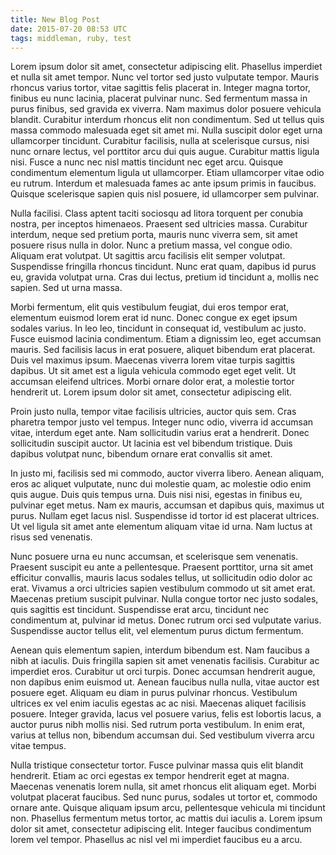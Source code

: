 ```yaml
---
title: New Blog Post
date: 2015-07-20 08:53 UTC
tags: middleman, ruby, test
---
```


Lorem ipsum dolor sit amet, consectetur adipiscing elit. Phasellus imperdiet et nulla sit amet tempor. Nunc vel tortor sed justo vulputate tempor. Mauris rhoncus varius tortor, vitae sagittis felis placerat in. Integer magna tortor, finibus eu nunc lacinia, placerat pulvinar nunc. Sed fermentum massa in purus finibus, sed gravida ex viverra. Nam maximus dolor posuere vehicula blandit. Curabitur interdum rhoncus elit non condimentum. Sed ut tellus quis massa commodo malesuada eget sit amet mi. Nulla suscipit dolor eget urna ullamcorper tincidunt. Curabitur facilisis, nulla at scelerisque cursus, nisi nunc ornare lectus, vel porttitor arcu dui quis augue. Curabitur mattis ligula nisi. Fusce a nunc nec nisl mattis tincidunt nec eget arcu. Quisque condimentum elementum ligula ut ullamcorper. Etiam ullamcorper vitae odio eu rutrum. Interdum et malesuada fames ac ante ipsum primis in faucibus. Quisque scelerisque sapien quis nisl posuere, id ullamcorper sem pulvinar.

Nulla facilisi. Class aptent taciti sociosqu ad litora torquent per conubia nostra, per inceptos himenaeos. Praesent sed ultricies massa. Curabitur interdum, neque sed pretium porta, mauris nunc viverra sem, sit amet posuere risus nulla in dolor. Nunc a pretium massa, vel congue odio. Aliquam erat volutpat. Ut sagittis arcu facilisis elit semper volutpat. Suspendisse fringilla rhoncus tincidunt. Nunc erat quam, dapibus id purus eu, gravida volutpat urna. Cras dui lectus, pretium id tincidunt a, mollis nec sapien. Sed ut urna massa.

Morbi fermentum, elit quis vestibulum feugiat, dui eros tempor erat, elementum euismod lorem erat id nunc. Donec congue ex eget ipsum sodales varius. In leo leo, tincidunt in consequat id, vestibulum ac justo. Fusce euismod lacinia condimentum. Etiam a dignissim leo, eget accumsan mauris. Sed facilisis lacus in erat posuere, aliquet bibendum erat placerat. Duis vel maximus ipsum. Maecenas viverra lorem vitae turpis sagittis dapibus. Ut sit amet est a ligula vehicula commodo eget eget velit. Ut accumsan eleifend ultrices. Morbi ornare dolor erat, a molestie tortor hendrerit ut. Lorem ipsum dolor sit amet, consectetur adipiscing elit.

Proin justo nulla, tempor vitae facilisis ultricies, auctor quis sem. Cras pharetra tempor justo vel tempus. Integer nunc odio, viverra id accumsan vitae, interdum eget ante. Nam sollicitudin varius erat a hendrerit. Donec sollicitudin suscipit auctor. Ut lacinia est vel bibendum tristique. Duis dapibus volutpat nunc, bibendum ornare erat convallis sit amet.

In justo mi, facilisis sed mi commodo, auctor viverra libero. Aenean aliquam, eros ac aliquet vulputate, nunc dui molestie quam, ac molestie odio enim quis augue. Duis quis tempus urna. Duis nisi nisi, egestas in finibus eu, pulvinar eget metus. Nam ex mauris, accumsan et dapibus quis, maximus ut purus. Nullam eget lacus nisl. Suspendisse id tortor id est placerat ultrices. Ut vel ligula sit amet ante elementum aliquam vitae id urna. Nam luctus at risus sed venenatis.

Nunc posuere urna eu nunc accumsan, et scelerisque sem venenatis. Praesent suscipit eu ante a pellentesque. Praesent porttitor, urna sit amet efficitur convallis, mauris lacus sodales tellus, ut sollicitudin odio dolor ac erat. Vivamus a orci ultricies sapien vestibulum commodo ut sit amet erat. Maecenas pretium suscipit pulvinar. Nulla congue tortor nec justo sodales, quis sagittis est tincidunt. Suspendisse erat arcu, tincidunt nec condimentum at, pulvinar id metus. Donec rutrum orci sed vulputate varius. Suspendisse auctor tellus elit, vel elementum purus dictum fermentum.

Aenean quis elementum sapien, interdum bibendum est. Nam faucibus a nibh at iaculis. Duis fringilla sapien sit amet venenatis facilisis. Curabitur ac imperdiet eros. Curabitur ut orci turpis. Donec accumsan hendrerit augue, non dapibus enim euismod ut. Aenean faucibus nulla nulla, vitae auctor est posuere eget. Aliquam eu diam in purus pulvinar rhoncus. Vestibulum ultrices ex vel enim iaculis egestas ac ac nisi. Maecenas aliquet facilisis posuere. Integer gravida, lacus vel posuere varius, felis est lobortis lacus, a auctor purus nibh mollis nisi. Sed rutrum porta vestibulum. In enim erat, varius at tellus non, bibendum accumsan dui. Sed vestibulum viverra arcu vitae tempus.

Nulla tristique consectetur tortor. Fusce pulvinar massa quis elit blandit hendrerit. Etiam ac orci egestas ex tempor hendrerit eget at magna. Maecenas venenatis lorem nulla, sit amet rhoncus elit aliquam eget. Morbi volutpat placerat faucibus. Sed nunc purus, sodales ut tortor et, commodo ornare ante. Quisque aliquam ipsum arcu, pellentesque vehicula mi tincidunt non. Phasellus fermentum metus tortor, ac mattis dui iaculis a. Lorem ipsum dolor sit amet, consectetur adipiscing elit. Integer faucibus condimentum lorem vel tempor. Phasellus ac nisl vel mi imperdiet faucibus eu a arcu.